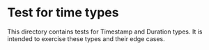 # Test for time types

This directory contains tests for Timestamp and Duration types. It is intended
to exercise these types and their edge cases.